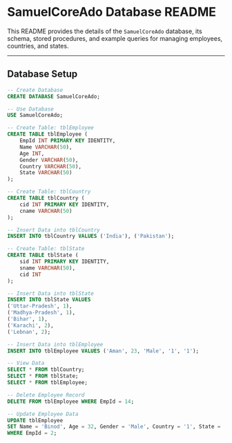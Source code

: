 # SamuelCoreAdo Database README

This README provides the details of the `SamuelCoreAdo` database, its schema, stored procedures, and example queries for managing employees, countries, and states.

---

## Database Setup

```sql
-- Create Database
CREATE DATABASE SamuelCoreAdo;

-- Use Database
USE SamuelCoreAdo;

-- Create Table: tblEmployee
CREATE TABLE tblEmployee (
    EmpId INT PRIMARY KEY IDENTITY,
    Name VARCHAR(50),
    Age INT,
    Gender VARCHAR(50),
    Country VARCHAR(50),
    State VARCHAR(50)
);

-- Create Table: tblCountry
CREATE TABLE tblCountry (
    cid INT PRIMARY KEY IDENTITY,
    cname VARCHAR(50)
);

-- Insert Data into tblCountry
INSERT INTO tblCountry VALUES ('India'), ('Pakistan');

-- Create Table: tblState
CREATE TABLE tblState (
    sid INT PRIMARY KEY IDENTITY,
    sname VARCHAR(50),
    cid INT
);

-- Insert Data into tblState
INSERT INTO tblState VALUES
('Uttar-Pradesh', 1),
('Madhya-Pradesh', 1),
('Bihar', 1),
('Karachi', 2),
('Lebnan', 2);

-- Insert Data into tblEmployee
INSERT INTO tblEmployee VALUES ('Aman', 23, 'Male', '1', '1');

-- View Data
SELECT * FROM tblCountry;
SELECT * FROM tblState;
SELECT * FROM tblEmployee;

-- Delete Employee Record
DELETE FROM tblEmployee WHERE EmpId = 14;

-- Update Employee Data
UPDATE tblEmployee
SET Name = 'Binod', Age = 32, Gender = 'Male', Country = '1', State = '1'
WHERE EmpId = 2;
